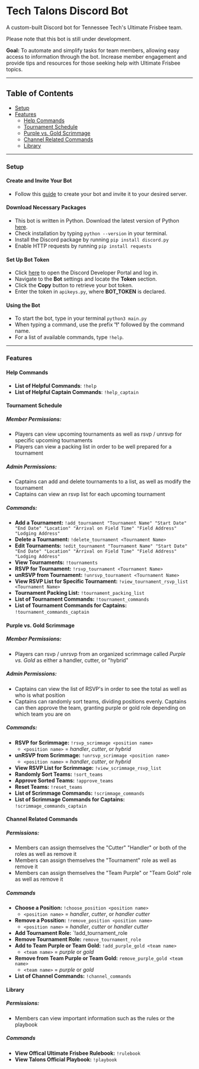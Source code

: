 # Tech Talons Discord Bot

A custom-built Discord bot for Tennessee Tech's Ultimate Frisbee team. 

Please note that this bot is still under development.

**Goal:** To automate and simplify tasks for team members, allowing easy access to information through the bot. Increase member engagement and provide tips and resources for those seeking help with Ultimate Frisbee topics.

---

## Table of Contents
- [Setup](#setup)
- [Features](#features)
  - [Help Commands](#help-commands)
  - [Tournament Schedule](#tournament-schedule)
  - [Purple vs. Gold Scrimmage](#purple-vs-gold-scrimmage)
  - [Channel Related Commands](#channel-related-commands)
  - [Library](#library)

---

### Setup

#### Create and Invite Your Bot
- Follow this [guide](https://discordpy.readthedocs.io/en/stable/discord.html) to create your bot and invite it to your desired server.

#### Download Necessary Packages
- This bot is written in Python. Download the latest version of Python [here](https://www.python.org/downloads/).
- Check installation by typing `python --version` in your terminal.
- Install the Discord package by running `pip install discord.py`
- Enable HTTP requests by running `pip install requests`
  
#### Set Up Bot Token
- Click [here](https://discord.com/developers/applications/) to open the Discord Developer Portal and log in.
- Navigate to the **Bot** settings and locate the **Token** section.
- Click the **Copy** button to retrieve your bot token.
- Enter the token in `apikeys.py`, where **BOT_TOKEN** is declared.

#### Using the Bot
- To start the bot, type in your terminal `python3 main.py`
- When typing a command, use the prefix **'!'** followed by the command name.
- For a list of available commands, type `!help`.

---

### Features
#### Help Commands
- **List of Helpful Commands**: `!help`
- **List of Helpful Captain Commands**: `!help_captain`

#### Tournament Schedule
##### Member Permissions: 
- Players can view upcoming tournaments as well as rsvp / unrsvp for specific upcoming tournaments
- Players can view a packing list in order to be well prepared for a tournament
##### Admin Permissions:
- Captains can add and delete tournaments to a list, as well as modify the tournament
- Captains can view an rsvp list for each upcoming tournament
##### Commands:
- **Add a Tournament:** `!add_tournament "Tournament Name" "Start Date" "End Date" "Location" "Arrival on Field Time" "Field Address" "Lodging Address"`
- **Delete a Tournament:** `!delete_tournament <Tournament Name>`
- **Edit Tournaments:** `!edit_tournament "Tournament Name" "Start Date" "End Date" "Location" "Arrival on Field Time" "Field Address" "Lodging Address"`
- **View Tournaments:** `!tournaments`
- **RSVP for Tournament:** `!rsvp_tournament <Tournament Name>`
- **unRSVP from Tournament:** `!unrsvp_tournament <Tournament Name>`
- **View RSVP List for Specific Tournament:** `!view_tournament_rsvp_list <Tournament Name>`
- **Tournament Packing List:** `!tournament_packing_list`
- **List of Tournament Commands:** `!tournament_commands`
- **List of Tournament Commands for Captains:** `!tournament_commands_captain`
#### Purple vs. Gold Scrimmage
##### Member Permissions: 
- Players can rsvp / unrsvp from an organized scrimmage called *Purple vs. Gold* as either a handler, cutter, or "hybrid"
##### Admin Permissions: 
- Captains can view the list of RSVP's in order to see the total as well as who is what position
- Captains can randomly sort teams, dividing positions evenly. Captains can then approve the team, granting purple or gold role depending on which team you are on
##### Commands:
- **RSVP for Scrimmage:** `!rsvp_scrimmage <position name>`
  - `<position name>` = *handler*, *cutter*, or *hybrid*
- **unRSVP from Scrimmage:** `!unrsvp_scrimmage <position name>`
  - `<position name>` = *handler*, *cutter*, or *hybrid*
- **View RSVP List for Scrimmage:** `!view_scrimmage_rsvp_list`
- **Randomly Sort Teams:** `!sort_teams`
- **Approve Sorted Teams:** `!approve_teams`
- **Reset Teams:** `!reset_teams`
- **List of Scrimmage Commands:** `!scrimmage_commands`
- **List of Scrimmage Commands for Captains:** `!scrimmage_commands_captain`
#### Channel Related Commands
##### Permissions:
- Members can assign themselves the "Cutter" "Handler" or both of the roles as well as remove it
- Members can assign themselves the "Tournament" role as well as remove it
- Members can assign themselves the "Team Purple" or "Team Gold" role as well as remove it
##### Commands
- **Choose a Position:** `!choose_position <position name>`
  - `<position name>` = *handler*, *cutter*, or *handler cutter*
- **Remove a Possition:** `!remove_position <position name>`
  - `<position name>` = *handler*, *cutter* or *handler cutter*
- **Add Tournament Role:** `!add_tournament_role
- **Remove Tournament Role:** `remove_tournament_role`
- **Add to Team Purple or Team Gold:** `!add_purple_gold <team name>`
  - `<team name>` = *purple* or *gold*
- **Remove from Team Purple or Team Gold:** `remove_purple_gold <team name>`
  - `<team name>` = *purple* or *gold*
- **List of Channel Commands:** `!channel_commands`
#### Library
##### Permissions:
- Members can view important information such as the rules or the playbook
##### Commands
- **View Offical Ultimate Frisbee Rulebook:** `!rulebook`
- **View Talons Official Playbook:** `!playbook`
